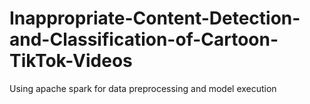# Inappropriate-Content-Detection-and-Classification-of-Cartoon-TikTok-Videos
Using apache spark for data preprocessing and model execution
